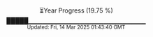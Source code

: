 <p align="center">
⏳Year Progress (19.75 %) <br>
█████▁▁▁▁▁▁▁▁▁▁▁▁▁▁▁▁▁▁▁▁▁▁▁▁▁ <br>
<sub>Updated: Fri, 14 Mar 2025 01:43:40 GMT</sub>
</p>

